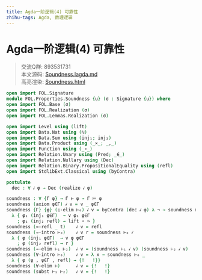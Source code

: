 ```yaml
---
title: Agda一阶逻辑(4) 可靠性
zhihu-tags: Agda, 数理逻辑
---
```


# Agda一阶逻辑(4) 可靠性

> 交流Q群: 893531731  
> 本文源码: [Soundness.lagda.md](https://github.com/choukh/agda-flypitch/blob/main/src/FOL/Properties/Soundness.lagda.md)  
> 高亮渲染: [Soundness.html](https://choukh.github.io/agda-flypitch/FOL.Properties.Soundness.html)  

```agda
open import FOL.Signature
module FOL.Properties.Soundness {u} (σ : Signature {u}) where
open import FOL.Base (σ)
open import FOL.Realization (σ)
open import FOL.Lemmas.Realization (σ)

open import Level using (lift)
open import Data.Nat using (ℕ)
open import Data.Sum using (inj₁; inj₂)
open import Data.Product using (_×_; _,_)
open import Function using (_∘_)
open import Relation.Unary using (Pred; _∈_)
open import Relation.Nullary using (Dec)
open import Relation.Binary.PropositionalEquality using (refl)
open import StdlibExt.Classical using (byContra)
```

```agda
postulate
  dec : ∀ 𝒾 φ → Dec (realize 𝒾 φ)

soundness : ∀ {Γ φ} → Γ ⊢ φ → Γ ⊨ φ
soundness (axiom φ∈Γ) 𝒾 v = v _ φ∈Γ
soundness {Γ} {φ} (⊥-elim ⊢₀) 𝒾 v = byContra (dec 𝒾 φ) λ ¬ → soundness ⊢₀ 𝒾
  λ { φ₁ (inj₁ φ∈Γ)  → v φ₁ φ∈Γ
    ; φ₁ (inj₂ refl) → lift ∘ ¬ }
soundness (≈-refl _ t)    𝒾 v = refl
soundness (⇒-intro ⊢₀)    𝒾 v r = soundness ⊢₀ 𝒾
  λ { φ (inj₁ φ∈Γ)  → v φ φ∈Γ
    ; φ (inj₂ refl) → r }
soundness (⇒-elim ⊢₁ ⊢₂)  𝒾 v = (soundness ⊢₁ 𝒾 v) (soundness ⊢₂ 𝒾 v)
soundness (∀-intro ⊢₀)    𝒾 v = λ x → soundness ⊢₀ _
  λ { φ (ψ , ψ∈Γ , refl) → {!   !}}
soundness (∀-elim ⊢)      𝒾 v = {!   !}
soundness (subst ⊢₁ ⊢₂)   𝒾 v = {!   !}
```
